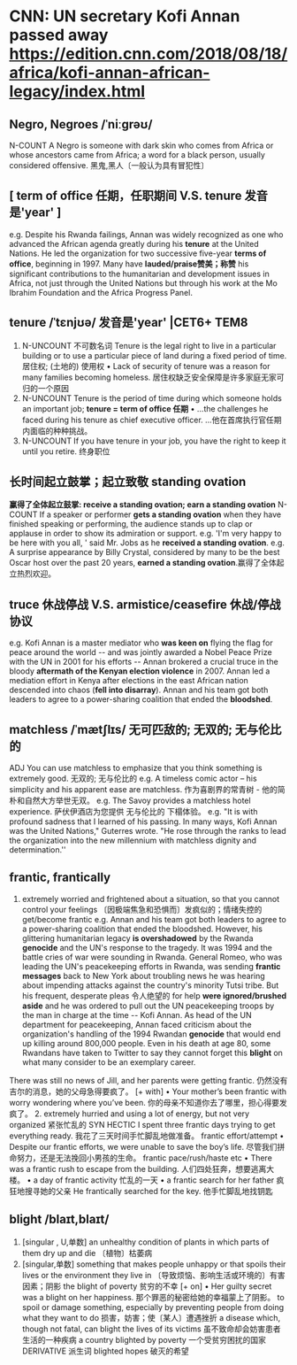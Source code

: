 #  CNN: UN secretary Kofi Annan passed away https://edition.cnn.com/2018/08/18/africa/kofi-annan-african-legacy/index.html

## Negro, Negroes  /ˈniːɡrəʊ/
N-COUNT A Negro is someone with dark skin who comes from Africa or whose ancestors came from Africa; a word for a black person, usually considered offensive. 黑鬼,黑人〔一般认为具有冒犯性〕

## [ term of office 任期，任职期间 V.S. tenure 发音是'year' ]
e.g. Despite his Rwanda failings, Annan was widely recognized as one who advanced the African agenda greatly during his **tenure** at the United Nations. He led the organization for two successive five-year **terms of office**, beginning in 1997. Many have **lauded/praise赞美；称赞** his significant contributions to the humanitarian and development issues in Africa, not just through the United Nations but through his work at the Mo Ibrahim Foundation and the Africa Progress Panel.

## tenure /ˈtɛnjʊə/ 发音是'year'      |CET6+ TEM8
1. N-UNCOUNT 不可数名词 Tenure is the legal right to live in a particular building or to use a particular piece of land during a fixed period of time. 居住权; (土地的) 使用权
•  Lack of security of tenure was a reason for many families becoming homeless.  居住权缺乏安全保障是许多家庭无家可归的一个原因
2. N-UNCOUNT Tenure is the period of time during which someone holds an important job; **tenure = term of office 任期**
•  ...the challenges he faced during his tenure as chief executive officer.  …他在首席执行官任期内面临的种种挑战。
3. N-UNCOUNT If you have tenure in your job, you have the right to keep it until you retire. 终身职位

## 长时间起立鼓掌；起立致敬 standing ovation
**赢得了全体起立鼓掌: receive a standing ovation; earn a standing ovation**
N-COUNT If a speaker or performer **gets a standing ovation** when they have finished speaking or performing, the audience stands up to clap or applause in order to show its admiration or support.
e.g. 'I'm very happy to be here with you all, ' said Mr. Jobs as he **received a standing ovation**.
e.g. A surprise appearance by Billy Crystal, considered by many to be the best Oscar host over the past 20 years, **earned a standing ovation**.赢得了全体起立热烈欢迎。

## truce 休战停战 V.S. armistice/ceasefire 休战/停战协议
e.g. Kofi Annan is a master mediator who **was keen on** flying the flag for peace around the world -- and was jointly awarded a Nobel Peace Prize with the UN in 2001 for his efforts -- Annan brokered a crucial truce in the bloody **aftermath of the Kenyan election violence** in 2007. Annan led a mediation effort in Kenya after elections in the east African nation descended into chaos (**fell into disarray**). Annan and his team got both leaders to agree to a power-sharing coalition that ended the **bloodshed**.

## matchless /ˈmætʃlɪs/ 无可匹敌的; 无双的; 无与伦比的
ADJ You can use matchless to emphasize that you think something is extremely good. 无双的; 无与伦比的
e.g. A timeless comic actor – his simplicity and his apparent ease are matchless.  作为喜剧界的常青树 - 他的简朴和自然大方举世无双。
e.g. The Savoy provides a matchless hotel experience.  萨伏伊酒店为您提供 无与伦比的 下榻体验。
e.g. "It is with profound sadness that I learned of his passing. In many ways, Kofi Annan was the United Nations," Guterres wrote. "He rose through the ranks to lead the organization into the new millennium with matchless dignity and determination.''

## frantic, frantically
1. extremely worried and frightened about a situation, so that you cannot control your feelings
〔因极端焦急和恐惧而〕发疯似的；情绪失控的
get/become frantic
e.g. Annan and his team got both leaders to agree to a power-sharing coalition that ended the bloodshed. However, his glittering humanitarian legacy **is overshadowed** by the Rwanda **genocide** and the UN's response to the tragedy. It was 1994 and the battle cries of war were sounding in Rwanda. General Romeo, who was leading the UN's peacekeeping efforts in Rwanda, was sending **frantic messages** back to New York about troubling news he was hearing about impending attacks against the country's minority Tutsi tribe. But his frequent, desperate pleas 令人绝望的 for help **were ignored/brushed aside** and he was ordered to pull out the UN peacekeeping troops by the man in charge at the time -- Kofi Annan. As head of the UN department for peacekeeping, Annan faced criticism about the organization's handling of the 1994 Rwandan **genocide** that would end up killing around 800,000 people. Even in his death at age 80, some Rwandans have taken to Twitter to say they cannot forget this **blight** on what many consider to be an exemplary career.

There was still no news of Jill, and her parents were getting frantic. 仍然没有吉尔的消息，她的父母急得要疯了。
[+ with]
• Your mother’s been frantic with worry wondering where you’ve been. 你的母亲不知道你去了哪里，担心得要发疯了。
2. extremely hurried and using a lot of energy, but not very organized 紧张忙乱的
SYN HECTIC
I spent three frantic days trying to get everything ready. 我花了三天时间手忙脚乱地做准备。
frantic effort/attempt
• Despite our frantic efforts, we were unable to save the boy’s life. 尽管我们拼命努力，还是无法挽回小男孩的生命。
frantic pace/rush/haste etc
• There was a frantic rush to escape from the building. 人们四处狂奔，想要逃离大楼。
• a day of frantic activity 忙乱的一天
• a frantic search for her father 疯狂地搜寻她的父亲
He frantically searched for the key. 他手忙脚乱地找钥匙

## blight /blaɪt,blaɪt/
1. [singular , U,单数] an unhealthy condition of plants in which parts of them dry up and die 〔植物〕枯萎病
2. [singular,单数] something that makes people unhappy or that spoils their lives or the environment they live in 〔导致烦恼、影响生活或环境的〕有害因素；阴影  the blight of poverty 贫穷的不幸 [+ on]
• Her guilty secret was a blight on her happiness. 那个罪恶的秘密给她的幸福蒙上了阴影。
to spoil or damage something, especially by preventing people from doing what they want to do
损害，妨害；使〔某人〕遭遇挫折
a disease which, though not fatal, can blight the lives of its victims 虽不致命却会妨害患者生活的一种疾病
a country blighted by poverty 一个受贫穷困扰的国家
DERIVATIVE 派生词
blighted hopes 破灭的希望
